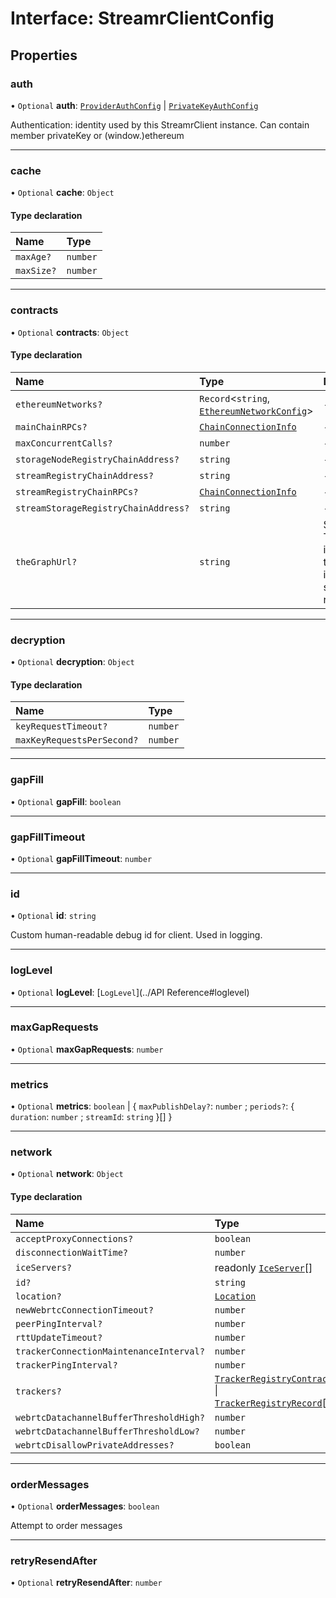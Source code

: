 # Interface: StreamrClientConfig

## Properties

### auth

• `Optional` **auth**: [`ProviderAuthConfig`](ProviderAuthConfig.md) \| [`PrivateKeyAuthConfig`](PrivateKeyAuthConfig.md)

Authentication: identity used by this StreamrClient instance.
Can contain member privateKey or (window.)ethereum

___

### cache

• `Optional` **cache**: `Object`

#### Type declaration

| Name | Type |
| :------ | :------ |
| `maxAge?` | `number` |
| `maxSize?` | `number` |

___

### contracts

• `Optional` **contracts**: `Object`

#### Type declaration

| Name | Type | Description |
| :------ | :------ | :------ |
| `ethereumNetworks?` | `Record`<`string`, [`EthereumNetworkConfig`](EthereumNetworkConfig.md)\> | - |
| `mainChainRPCs?` | [`ChainConnectionInfo`](ChainConnectionInfo.md) | - |
| `maxConcurrentCalls?` | `number` | - |
| `storageNodeRegistryChainAddress?` | `string` | - |
| `streamRegistryChainAddress?` | `string` | - |
| `streamRegistryChainRPCs?` | [`ChainConnectionInfo`](ChainConnectionInfo.md) | - |
| `streamStorageRegistryChainAddress?` | `string` | - |
| `theGraphUrl?` | `string` | Some TheGraph instance, that indexes the streamr registries |

___

### decryption

• `Optional` **decryption**: `Object`

#### Type declaration

| Name | Type |
| :------ | :------ |
| `keyRequestTimeout?` | `number` |
| `maxKeyRequestsPerSecond?` | `number` |

___

### gapFill

• `Optional` **gapFill**: `boolean`

___

### gapFillTimeout

• `Optional` **gapFillTimeout**: `number`

___

### id

• `Optional` **id**: `string`

Custom human-readable debug id for client. Used in logging.

___

### logLevel

• `Optional` **logLevel**: [`LogLevel`](../API Reference#loglevel)

___

### maxGapRequests

• `Optional` **maxGapRequests**: `number`

___

### metrics

• `Optional` **metrics**: `boolean` \| { `maxPublishDelay?`: `number` ; `periods?`: { `duration`: `number` ; `streamId`: `string`  }[]  }

___

### network

• `Optional` **network**: `Object`

#### Type declaration

| Name | Type |
| :------ | :------ |
| `acceptProxyConnections?` | `boolean` |
| `disconnectionWaitTime?` | `number` |
| `iceServers?` | readonly [`IceServer`](IceServer.md)[] |
| `id?` | `string` |
| `location?` | [`Location`](Location.md) |
| `newWebrtcConnectionTimeout?` | `number` |
| `peerPingInterval?` | `number` |
| `rttUpdateTimeout?` | `number` |
| `trackerConnectionMaintenanceInterval?` | `number` |
| `trackerPingInterval?` | `number` |
| `trackers?` | [`TrackerRegistryContract`](TrackerRegistryContract.md) \| [`TrackerRegistryRecord`](TrackerRegistryRecord.md)[] |
| `webrtcDatachannelBufferThresholdHigh?` | `number` |
| `webrtcDatachannelBufferThresholdLow?` | `number` |
| `webrtcDisallowPrivateAddresses?` | `boolean` |

___

### orderMessages

• `Optional` **orderMessages**: `boolean`

Attempt to order messages

___

### retryResendAfter

• `Optional` **retryResendAfter**: `number`
